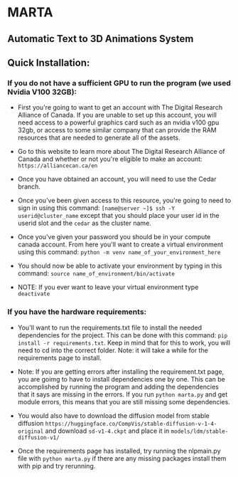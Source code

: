 # MARTA

## Automatic Text to 3D Animations System

## Quick Installation:

### If you do not have a sufficient GPU to run the program (we used Nvidia V100 32GB):

- First you're going to want to get an account with The Digital Research Alliance of Canada. If you are unable to set up this account, you will need access to a powerful graphics card such as an nvidia v100 gpu 32gb, or access to some similar company that can provide the RAM resources that are needed to generate all of the assets.

- Go to this website to learn more about The Digital Research Alliance of Canada and whether or not you're eligible to make an account: `https://alliancecan.ca/en`

- Once you have obtained an account, you will need to use the Cedar branch.

- Once you've been given access to this resource, you're going to need to sign in using this command: `[name@server ~]$ ssh -Y userid@cluster_name` except that you should place your user id in the userid slot and the `cedar` as the cluster name.

- Once you've given your password you should be in your compute canada account. From here you'll want to create a virtual environment using this command:  `python -m venv name_of_your_environment_here`

- You should now be able to activate your environment by typing in this command: `source name_of_environment/bin/activate`

- NOTE: If you ever want to leave your virtual environment type `deactivate`

### If you have the hardware requirements:

- You'll want to run the requirements.txt file to install the needed dependencies for the project. This can be done with this command: `pip install -r requirements.txt`. Keep in mind that for this to work, you will need to cd into the correct folder. Note: it will take a while for the requirements page to install.
  
- Note: If you are getting errors after installing the requirement.txt page, you are goimg to have to install dependencies one by one. This can be accomplished by running the program and adding the dependencies that it says are missing in the errors. If you run `python marta.py` and get module errors, this means that you are still missing some dependencies.

- You would also have to download the diffusion model from stable diffusion `https://huggingface.co/CompVis/stable-diffusion-v-1-4-original` and download `sd-v1-4.ckpt` and place it in `models/ldm/stable-diffusion-v1/`

- Once the requirements page has installed, try running the nlpmain.py file with  `python marta.py` if there are any missing packages install them with pip and try rerunning.
